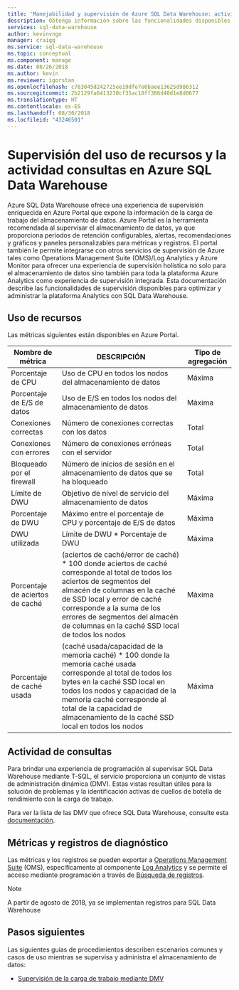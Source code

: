```yaml
---
title: 'Manejabilidad y supervisión de Azure SQL Data Warehouse: actividad de consultas, uso de recursos | Microsoft Docs'
description: Obtenga información sobre las funcionalidades disponibles para administrar y supervisar Azure SQL Data Warehouse. Utilice Azure Portal y vistas de administración dinámica (DMV) para comprender la actividad de consultas y el uso de recursos del almacenamiento de datos.
services: sql-data-warehouse
author: kevinvngo
manager: craigg
ms.service: sql-data-warehouse
ms.topic: conceptual
ms.component: manage
ms.date: 08/26/2018
ms.author: kevin
ms.reviewer: igorstan
ms.openlocfilehash: c783045d242725ee19dfe7e0baee13625d986312
ms.sourcegitcommit: 2b2129fa6413230cf35ac18ff386d40d1e8d0677
ms.translationtype: HT
ms.contentlocale: es-ES
ms.lasthandoff: 08/30/2018
ms.locfileid: "43246501"
---
```

# <a name="monitoring-resource-utilization-and-query-activity-in-azure-sql-data-warehouse"></a>Supervisión del uso de recursos y la actividad consultas en Azure SQL Data Warehouse
Azure SQL Data Warehouse ofrece una experiencia de supervisión enriquecida en Azure Portal que expone la información de la carga de trabajo del almacenamiento de datos. Azure Portal es la herramienta recomendada al supervisar el almacenamiento de datos, ya que proporciona períodos de retención configurables, alertas, recomendaciones y gráficos y paneles personalizables para métricas y registros. El portal también le permite integrarse con otros servicios de supervisión de Azure tales como Operations Management Suite (OMS)/Log Analytics y Azure Monitor para ofrecer una experiencia de supervisión holística no solo para el almacenamiento de datos sino también para toda la plataforma Azure Analytics como experiencia de supervisión integrada. Esta documentación describe las funcionalidades de supervisión disponibles para optimizar y administrar la plataforma Analytics con SQL Data Warehouse. 

## <a name="resource-utilization"></a>Uso de recursos 
Las métricas siguientes están disponibles en Azure Portal.

| Nombre de métrica                           | DESCRIPCIÓN     | Tipo de agregación |
| --------------------------------------- | ---------------- | --------------------------------------- |
| Porcentaje de CPU                          | Uso de CPU en todos los nodos del almacenamiento de datos | Máxima      |
| Porcentaje de E/S de datos                      | Uso de E/S en todos los nodos del almacenamiento de datos | Máxima   |
| Conexiones correctas                  | Número de conexiones correctas con los datos | Total            |
| Conexiones con errores                      | Número de conexiones erróneas con el servidor | Total            |
| Bloqueado por el firewall                     | Número de inicios de sesión en el almacenamiento de datos que se ha bloqueado | Total            |
| Límite de DWU                              | Objetivo de nivel de servicio del almacenamiento de datos | Máxima   |
| Porcentaje de DWU                          | Máximo entre el porcentaje de CPU y porcentaje de E/S de datos | Máxima   |
| DWU utilizada                                | Límite de DWU * Porcentaje de DWU | Máxima   |
| Porcentaje de aciertos de caché | (aciertos de caché/error de caché) * 100 donde aciertos de caché corresponde al total de todos los aciertos de segmentos del almacén de columnas en la caché de SSD local y error de caché corresponde a la suma de los errores de segmentos del almacén de columnas en la caché SSD local de todos los nodos | Máxima |
| Porcentaje de caché usada | (caché usada/capacidad de la memoria caché) * 100 donde la memoria caché usada corresponde al total de todos los bytes en la caché SSD local en todos los nodos y capacidad de la memoria caché corresponde al total de la capacidad de almacenamiento de la caché SSD local en todos los nodos | Máxima |

## <a name="query-activity"></a>Actividad de consultas
Para brindar una experiencia de programación al supervisar SQL Data Warehouse mediante T-SQL, el servicio proporciona un conjunto de vistas de administración dinámica (DMV). Estas vistas resultan útiles para la solución de problemas y la identificación activas de cuellos de botella de rendimiento con la carga de trabajo.

Para ver la lista de las DMV que ofrece SQL Data Warehouse, consulte esta [documentación](https://docs.microsoft.com/azure/sql-data-warehouse/sql-data-warehouse-reference-tsql-system-views#sql-data-warehouse-dynamic-management-views-dmvs). 

## <a name="metrics-and-diagnostics-logging"></a>Métricas y registros de diagnóstico
Las métricas y los registros se pueden exportar a [Operations Management Suite](https://azure.microsoft.com/resources/videos/operations-management-suite-oms-overview/) (OMS), específicamente al componente [Log Analytics](https://docs.microsoft.com/azure/log-analytics/log-analytics-overview) y se permite el acceso mediante programación a través de [Búsqueda de registros](https://docs.microsoft.com/azure/log-analytics/log-analytics-tutorial-viewdata).


> [!NOTE]
> A partir de agosto de 2018, ya se implementan registros para SQL Data Warehouse

## <a name="next-steps"></a>Pasos siguientes
Las siguientes guías de procedimientos describen escenarios comunes y casos de uso mientras se supervisa y administra el almacenamiento de datos:

- [Supervisión de la carga de trabajo mediante DMV](https://docs.microsoft.com/azure/sql-data-warehouse/sql-data-warehouse-manage-monitor)

